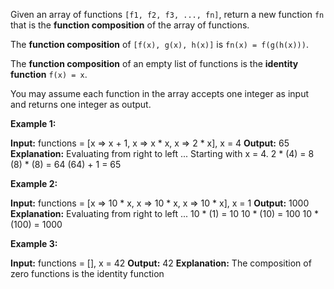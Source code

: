 Given an array of functions `[f1, f2, f3, ..., fn]`, return a new function `fn` that is the  **function composition**  of the array of functions.

The **function composition** of `[f(x), g(x), h(x)]` is `fn(x) = f(g(h(x)))`.

The **function composition** of an empty list of functions is the **identity function** `f(x) = x`.

You may assume each function in the array accepts one integer as input and returns one integer as output.

**Example 1:**

**Input:** functions = [x => x + 1, x => x * x, x => 2 * x], x = 4
**Output:** 65
**Explanation:**
Evaluating from right to left ...
Starting with x = 4.
2 * (4) = 8
(8) * (8) = 64
(64) + 1 = 65

**Example 2:**

**Input:** functions = [x => 10 * x, x => 10 * x, x => 10 * x], x = 1
**Output:** 1000
**Explanation:**
Evaluating from right to left ...
10 * (1) = 10
10 * (10) = 100
10 * (100) = 1000

**Example 3:**

**Input:** functions = [], x = 42
**Output:** 42
**Explanation:**
The composition of zero functions is the identity function

